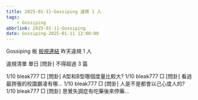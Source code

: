 ```yaml
---
title: 2025-01-11-Gossiping 違規 1 人
tags:
    - Gossiping
abbrlink: 2025-01-11-Gossiping
date: Gossiping-2025-01-11 12:00:00
---
```

Gossiping 板 [板規連結](https://www.ptt.cc/bbs/Gossiping/M.1637425085.A.07D.html)
昨天違規 1 人
<!-- more -->

違規清單
單日 [問卦] 不得超過 3 篇

1/10 bleak777 □ [問卦] A型和B型哪個度量比較大?
1/10 bleak777 □ [問卦] 看過最誇張的校園霸凌有哪…
1/10 bleak777 □ [問卦] 人是不是都會以己心度人的?
1/10 bleak777 □ [問卦] 思覺失調症有吃藥後來停藥…